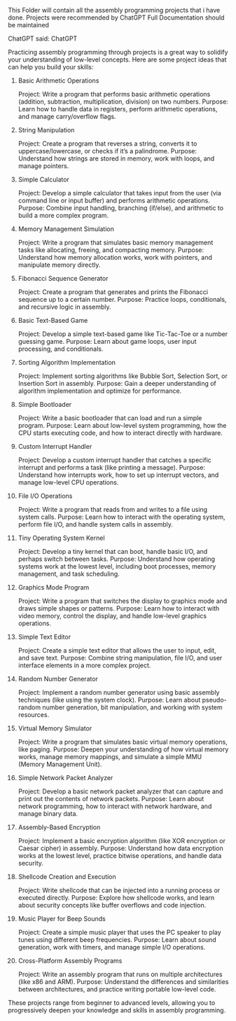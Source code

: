 This Folder will contain all the assembly programming projects that i have done. 
Projects were recommended by ChatGPT
Full Documentation should be maintained

ChatGPT said:
ChatGPT

Practicing assembly programming through projects is a great way to solidify your understanding of low-level concepts. Here are some project ideas that can help you build your skills:
1. Basic Arithmetic Operations

    Project: Write a program that performs basic arithmetic operations (addition, subtraction, multiplication, division) on two numbers.
    Purpose: Learn how to handle data in registers, perform arithmetic operations, and manage carry/overflow flags.

2. String Manipulation

    Project: Create a program that reverses a string, converts it to uppercase/lowercase, or checks if it’s a palindrome.
    Purpose: Understand how strings are stored in memory, work with loops, and manage pointers.

3. Simple Calculator

    Project: Develop a simple calculator that takes input from the user (via command line or input buffer) and performs arithmetic operations.
    Purpose: Combine input handling, branching (if/else), and arithmetic to build a more complex program.

4. Memory Management Simulation

    Project: Write a program that simulates basic memory management tasks like allocating, freeing, and compacting memory.
    Purpose: Understand how memory allocation works, work with pointers, and manipulate memory directly.

5. Fibonacci Sequence Generator

    Project: Create a program that generates and prints the Fibonacci sequence up to a certain number.
    Purpose: Practice loops, conditionals, and recursive logic in assembly.

6. Basic Text-Based Game

    Project: Develop a simple text-based game like Tic-Tac-Toe or a number guessing game.
    Purpose: Learn about game loops, user input processing, and conditionals.

7. Sorting Algorithm Implementation

    Project: Implement sorting algorithms like Bubble Sort, Selection Sort, or Insertion Sort in assembly.
    Purpose: Gain a deeper understanding of algorithm implementation and optimize for performance.

8. Simple Bootloader

    Project: Write a basic bootloader that can load and run a simple program.
    Purpose: Learn about low-level system programming, how the CPU starts executing code, and how to interact directly with hardware.

9. Custom Interrupt Handler

    Project: Develop a custom interrupt handler that catches a specific interrupt and performs a task (like printing a message).
    Purpose: Understand how interrupts work, how to set up interrupt vectors, and manage low-level CPU operations.

10. File I/O Operations

    Project: Write a program that reads from and writes to a file using system calls.
    Purpose: Learn how to interact with the operating system, perform file I/O, and handle system calls in assembly.

11. Tiny Operating System Kernel

    Project: Develop a tiny kernel that can boot, handle basic I/O, and perhaps switch between tasks.
    Purpose: Understand how operating systems work at the lowest level, including boot processes, memory management, and task scheduling.

12. Graphics Mode Program

    Project: Write a program that switches the display to graphics mode and draws simple shapes or patterns.
    Purpose: Learn how to interact with video memory, control the display, and handle low-level graphics operations.

13. Simple Text Editor

    Project: Create a simple text editor that allows the user to input, edit, and save text.
    Purpose: Combine string manipulation, file I/O, and user interface elements in a more complex project.

14. Random Number Generator

    Project: Implement a random number generator using basic assembly techniques (like using the system clock).
    Purpose: Learn about pseudo-random number generation, bit manipulation, and working with system resources.

15. Virtual Memory Simulator

    Project: Write a program that simulates basic virtual memory operations, like paging.
    Purpose: Deepen your understanding of how virtual memory works, manage memory mappings, and simulate a simple MMU (Memory Management Unit).

16. Simple Network Packet Analyzer

    Project: Develop a basic network packet analyzer that can capture and print out the contents of network packets.
    Purpose: Learn about network programming, how to interact with network hardware, and manage binary data.

17. Assembly-Based Encryption

    Project: Implement a basic encryption algorithm (like XOR encryption or Caesar cipher) in assembly.
    Purpose: Understand how data encryption works at the lowest level, practice bitwise operations, and handle data security.

18. Shellcode Creation and Execution

    Project: Write shellcode that can be injected into a running process or executed directly.
    Purpose: Explore how shellcode works, and learn about security concepts like buffer overflows and code injection.

19. Music Player for Beep Sounds

    Project: Create a simple music player that uses the PC speaker to play tunes using different beep frequencies.
    Purpose: Learn about sound generation, work with timers, and manage simple I/O operations.

20. Cross-Platform Assembly Programs

    Project: Write an assembly program that runs on multiple architectures (like x86 and ARM).
    Purpose: Understand the differences and similarities between architectures, and practice writing portable low-level code.

These projects range from beginner to advanced levels, allowing you to progressively deepen your knowledge and skills in assembly programming.